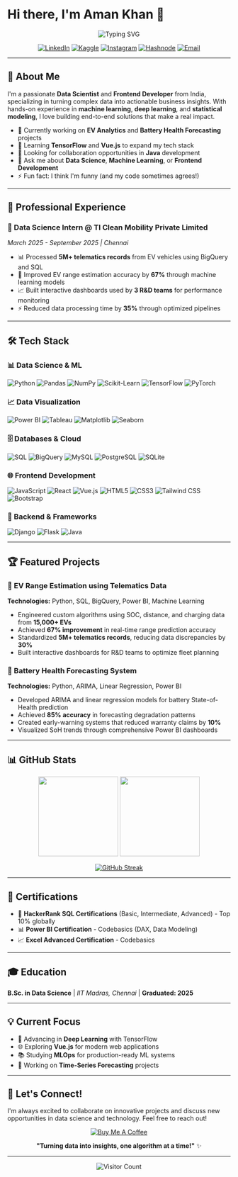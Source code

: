 # Hi there, I'm Aman Khan 👋

<div align="center">

![Typing SVG](https://readme-typing-svg.herokuapp.com?font=Fira+Code&size=22&pause=1000&color=2E96F7&width=600&lines=Data+Scientist+%7C+Machine+Learning+Engineer;Frontend+Developer+%7C+Problem+Solver;Building+AI+Solutions+for+Real+World+Problems;Always+Learning%2C+Always+Growing!)

[![LinkedIn](https://img.shields.io/badge/LinkedIn-0077B5?style=for-the-badge&logo=linkedin&logoColor=white)](https://linkedin.com/in/aman-khan007/)
[![Kaggle](https://img.shields.io/badge/Kaggle-20BEFF?style=for-the-badge&logo=Kaggle&logoColor=white)](https://kaggle.com/twhaman)
[![Instagram](https://img.shields.io/badge/Instagram-E4405F?style=for-the-badge&logo=instagram&logoColor=white)](https://instagram.com/twh_aman)
[![Hashnode](https://img.shields.io/badge/Hashnode-2962FF?style=for-the-badge&logo=hashnode&logoColor=white)](https://hashnode.com/@amankhan96)
[![Email](https://img.shields.io/badge/Email-D14836?style=for-the-badge&logo=gmail&logoColor=white)](mailto:aman015018@gmail.com)

</div>

---

## 🚀 About Me

I'm a passionate **Data Scientist** and **Frontend Developer** from India, specializing in turning complex data into actionable business insights. With hands-on experience in **machine learning**, **deep learning**, and **statistical modeling**, I love building end-to-end solutions that make a real impact.

- 🔭 Currently working on **EV Analytics** and **Battery Health Forecasting** projects
- 🌱 Learning **TensorFlow** and **Vue.js** to expand my tech stack
- 🤝 Looking for collaboration opportunities in **Java** development
- 💬 Ask me about **Data Science**, **Machine Learning**, or **Frontend Development**
- ⚡ Fun fact: I think I'm funny (and my code sometimes agrees!)

---

## 💼 Professional Experience

### 🏢 Data Science Intern @ TI Clean Mobility Private Limited
*March 2025 - September 2025 | Chennai*

- 📊 Processed **5M+ telematics records** from EV vehicles using BigQuery and SQL
- 🎯 Improved EV range estimation accuracy by **67%** through machine learning models
- 📈 Built interactive dashboards used by **3 R&D teams** for performance monitoring
- ⚡ Reduced data processing time by **35%** through optimized pipelines

---

## 🛠️ Tech Stack

### 📊 Data Science & ML
![Python](https://img.shields.io/badge/Python-FFD43B?style=flat-square&logo=python&logoColor=blue)
![Pandas](https://img.shields.io/badge/Pandas-2C2D72?style=flat-square&logo=pandas&logoColor=white)
![NumPy](https://img.shields.io/badge/Numpy-777BB4?style=flat-square&logo=numpy&logoColor=white)
![Scikit-Learn](https://img.shields.io/badge/scikit_learn-F7931E?style=flat-square&logo=scikit-learn&logoColor=white)
![TensorFlow](https://img.shields.io/badge/TensorFlow-FF6F00?style=flat-square&logo=TensorFlow&logoColor=white)
![PyTorch](https://img.shields.io/badge/PyTorch-EE4C2C?style=flat-square&logo=pytorch&logoColor=white)

### 📈 Data Visualization
![Power BI](https://img.shields.io/badge/PowerBI-F2C811?style=flat-square&logo=Power%20BI&logoColor=white)
![Tableau](https://img.shields.io/badge/Tableau-E97627?style=flat-square&logo=Tableau&logoColor=white)
![Matplotlib](https://img.shields.io/badge/Matplotlib-11557c?style=flat-square&logo=python&logoColor=white)
![Seaborn](https://img.shields.io/badge/Seaborn-3776AB?style=flat-square&logo=python&logoColor=white)

### 🗄️ Databases & Cloud
![SQL](https://img.shields.io/badge/SQL-4479A1?style=flat-square&logo=postgresql&logoColor=white)
![BigQuery](https://img.shields.io/badge/BigQuery-4285F4?style=flat-square&logo=google-cloud&logoColor=white)
![MySQL](https://img.shields.io/badge/MySQL-005C84?style=flat-square&logo=mysql&logoColor=white)
![PostgreSQL](https://img.shields.io/badge/PostgreSQL-316192?style=flat-square&logo=postgresql&logoColor=white)
![SQLite](https://img.shields.io/badge/SQLite-07405E?style=flat-square&logo=sqlite&logoColor=white)

### 🌐 Frontend Development
![JavaScript](https://img.shields.io/badge/JavaScript-323330?style=flat-square&logo=javascript&logoColor=F7DF1E)
![React](https://img.shields.io/badge/React-20232A?style=flat-square&logo=react&logoColor=61DAFB)
![Vue.js](https://img.shields.io/badge/Vue%20js-35495E?style=flat-square&logo=vuedotjs&logoColor=4FC08D)
![HTML5](https://img.shields.io/badge/HTML5-E34F26?style=flat-square&logo=html5&logoColor=white)
![CSS3](https://img.shields.io/badge/CSS3-1572B6?style=flat-square&logo=css3&logoColor=white)
![Tailwind CSS](https://img.shields.io/badge/Tailwind_CSS-38B2AC?style=flat-square&logo=tailwind-css&logoColor=white)
![Bootstrap](https://img.shields.io/badge/Bootstrap-563D7C?style=flat-square&logo=bootstrap&logoColor=white)

### 🔧 Backend & Frameworks
![Django](https://img.shields.io/badge/Django-092E20?style=flat-square&logo=django&logoColor=green)
![Flask](https://img.shields.io/badge/Flask-000000?style=flat-square&logo=flask&logoColor=white)
![Java](https://img.shields.io/badge/Java-ED8B00?style=flat-square&logo=java&logoColor=white)

---

## 🏆 Featured Projects

### 🚗 EV Range Estimation using Telematics Data
**Technologies:** Python, SQL, BigQuery, Power BI, Machine Learning

- Engineered custom algorithms using SOC, distance, and charging data from **15,000+ EVs**
- Achieved **67% improvement** in real-time range prediction accuracy
- Standardized **5M+ telematics records**, reducing data discrepancies by **30%**
- Built interactive dashboards for R&D teams to optimize fleet planning

### 🔋 Battery Health Forecasting System
**Technologies:** Python, ARIMA, Linear Regression, Power BI

- Developed ARIMA and linear regression models for battery State-of-Health prediction
- Achieved **85% accuracy** in forecasting degradation patterns
- Created early-warning systems that reduced warranty claims by **10%**
- Visualized SoH trends through comprehensive Power BI dashboards

---

## 📊 GitHub Stats

<div align="center">

<img height="180em" src="https://github-readme-stats.vercel.app/api?username=aman0khan&show_icons=true&theme=tokyonight&include_all_commits=true&count_private=true"/>
<img height="180em" src="https://github-readme-stats.vercel.app/api/top-langs/?username=aman0khan&layout=compact&langs_count=8&theme=tokyonight"/>

</div>

<div align="center">

[![GitHub Streak](https://streak-stats.demolab.com/?user=aman0khan&theme=tokyonight)](https://git.io/streak-stats)

</div>

---

## 🏅 Certifications

- 🥇 **HackerRank SQL Certifications** (Basic, Intermediate, Advanced) - Top 10% globally
- 📊 **Power BI Certification** - Codebasics (DAX, Data Modeling)
- 📈 **Excel Advanced Certification** - Codebasics

---

## 🎓 Education

**B.Sc. in Data Science** | *IIT Madras, Chennai* | **Graduated: 2025**

---

## 💡 Current Focus

- 🔬 Advancing in **Deep Learning** with TensorFlow
- 🌐 Exploring **Vue.js** for modern web applications
- 📚 Studying **MLOps** for production-ready ML systems
- 🚀 Working on **Time-Series Forecasting** projects

---

## 🤝 Let's Connect!

I'm always excited to collaborate on innovative projects and discuss new opportunities in data science and technology. Feel free to reach out!

<div align="center">

[![Buy Me A Coffee](https://img.shields.io/badge/Buy%20Me%20A%20Coffee-FFDD00?style=for-the-badge&logo=buy-me-a-coffee&logoColor=black)](https://buymeacoffee.com/aman0150183)

**"Turning data into insights, one algorithm at a time!"** ✨

</div>

---

<div align="center">

![Visitor Count](https://profile-counter.glitch.me/aman0khan/count.svg)

</div>
